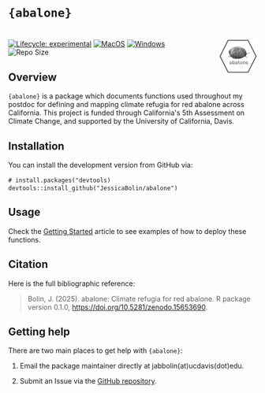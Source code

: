 # `{abalone}`

# <a href="https://jessicabolin.github.io/abalone/"><img src="man/figures/logo.png" alt="abalone website" align="right" height="68"/></a>

<!-- badges: start -->

[![Lifecycle: experimental](https://img.shields.io/badge/lifecycle-experimental-orange.svg)](https://lifecycle.r-lib.org/articles/stages.html#experimental) [![MacOS](https://github.com/JessicaBolin/abalone/actions/workflows/MacOS.yaml/badge.svg)](https://github.com/JessicaBolin/abalone/actions/workflows/MacOS.yaml) [![Windows](https://github.com/JessicaBolin/abalone/actions/workflows/Windows.yaml/badge.svg)](https://github.com/JessicaBolin/abalone/actions/workflows/Windows.yaml)\
![Repo Size](https://img.shields.io/badge/Repo_Size-23.3_MB-yellow?style=flat%22)

<!-- badges: end -->

## Overview

`{abalone}` is a package which documents functions used throughout my postdoc for defining and mapping climate refugia for red abalone across California. This project is funded through California's 5th Assessment on Climate Change, and supported by the University of California, Davis.

## Installation

You can install the development version from GitHub via:

```         
# install.packages("devtools)
devtools::install_github("JessicaBolin/abalone")
```

## Usage

Check the [Getting Started](articles/abalone.html) article to see examples of how to deploy these functions.

## Citation

Here is the full bibliographic reference:

> Bolin, J. (2025). abalone: Climate refugia for red abalone. R package version 0.1.0, <https://doi.org/10.5281/zenodo.15653690>.

## Getting help

There are two main places to get help with `{abalone}`:

1.  Email the package maintainer directly at jabbolin(at)ucdavis(dot)edu.

2.  Submit an Issue via the [GitHub repository](https://github.com/JessicaBolin/abalone).
